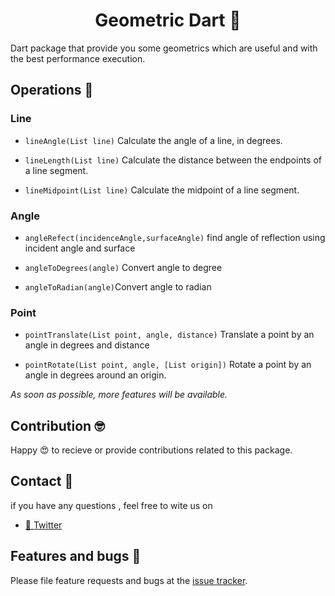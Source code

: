 <h1 align="center">Geometric Dart 📐</h1>

Dart package that provide you some geometrics which are useful and with the best performance execution.

## Operations 📏

<h3>Line</h3>

+ `lineAngle(List line)` Calculate the angle of a line, in degrees.

+ `lineLength(List line)` Calculate the distance between the endpoints of a line segment.

+ `lineMidpoint(List line)` Calculate the midpoint of a line segment.

<h3>Angle</h3>

+ `angleRefect(incidenceAngle,surfaceAngle)` find angle of reflection using incident angle and surface

+ `angleToDegrees(angle)` Convert angle to degree

+ `angleToRadian(angle)`Convert angle to radian

<h3> Point </h3>

+ `pointTranslate(List point, angle, distance)` Translate a point by an angle in degrees and distance

+ `pointRotate(List point, angle, [List origin])` Rotate  a point by an angle in degrees around an origin.


*As soon as possible, more features will be available.*

## Contribution 🤓
Happy 😍 to recieve or provide contributions related to this package.
## Contact 📡

if you have any questions , feel free to wite us on

+ [🦆 Twitter](https://twitter.com/buckthorndev)

## Features and bugs 🐛

Please file feature requests and bugs at the [issue tracker][tracker].

[tracker]: https://github.com/buckthorndev/geometric_dart/issues
